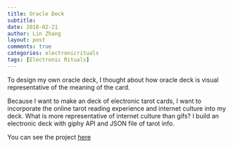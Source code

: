 ```yaml
---
title: Oracle Deck
subtitle:
date: 2018-02-21
author: Lin Zhang
layout: post
comments: true
categories: electronicrituals
tags: [Electronic Rituals]
---
```


To design my own oracle deck, I thought about how oracle deck is visual representative of the meaning of the card.

Because I want to make an deck of electronic tarot cards, I want to incorporate the online tarot reading experience and internet culture into my deck. What is more representative of internet culture than gifs? I build an electronic deck with giphy API and JSON file of tarot info.

You can see the project [here](https://linzhangcs.github.io/tarot/)
